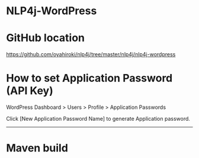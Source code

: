 
# NLP4j-WordPress

# GitHub location

https://github.com/oyahiroki/nlp4j/tree/master/nlp4j/nlp4j-wordpress

# How to set Application Password (API Key)

WordPress Dashboard > Users > Profile > Application Passwords

Click [New Application Password Name] to generate Application password.

---

# Maven build

```

```
